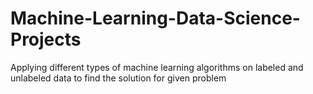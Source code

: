 # Machine-Learning-Data-Science-Projects
Applying different types of machine learning algorithms  on labeled and unlabeled data to find the solution for given problem
